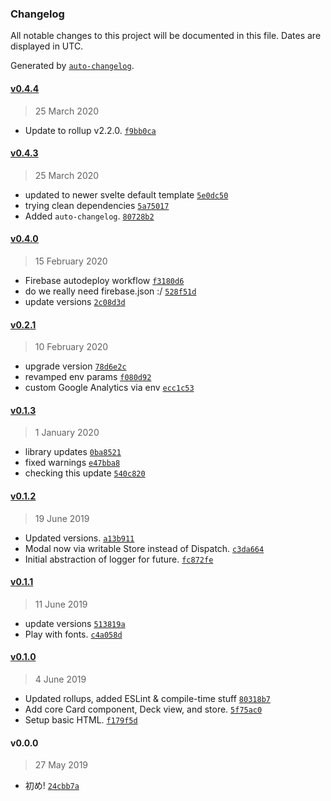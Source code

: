 ### Changelog

All notable changes to this project will be documented in this file. Dates are displayed in UTC.

Generated by [`auto-changelog`](https://github.com/CookPete/auto-changelog).

#### [v0.4.4](https://github.com/tehdarthvid/dna-svelte/compare/v0.4.3...v0.4.4)

> 25 March 2020

- Update to rollup v2.2.0. [`f9bb0ca`](https://github.com/tehdarthvid/dna-svelte/commit/f9bb0cac34cf26987a719a9f3f9aed9aaf0bce9d)

#### [v0.4.3](https://github.com/tehdarthvid/dna-svelte/compare/v0.4.0...v0.4.3)

> 25 March 2020

- updated to newer svelte default template [`5e0dc50`](https://github.com/tehdarthvid/dna-svelte/commit/5e0dc504218dd6f2957a1a868b2be536a1348b15)
- trying clean dependencies [`5a75017`](https://github.com/tehdarthvid/dna-svelte/commit/5a750175de798c4cc45fdbf56be229e683896512)
- Added `auto-changelog`. [`80728b2`](https://github.com/tehdarthvid/dna-svelte/commit/80728b232d63fc2efcca129ca1a1be3118073b96)

#### [v0.4.0](https://github.com/tehdarthvid/dna-svelte/compare/v0.2.1...v0.4.0)

> 15 February 2020

- Firebase autodeploy workflow [`f3180d6`](https://github.com/tehdarthvid/dna-svelte/commit/f3180d6e4f92c80ca6fa05dc63ceee530f1ec25c)
- do we really need firebase.json :/ [`528f51d`](https://github.com/tehdarthvid/dna-svelte/commit/528f51d4a297994fd042cb1d3a7b12b4ce07cda4)
- update versions [`2c08d3d`](https://github.com/tehdarthvid/dna-svelte/commit/2c08d3d9f7aa3b04e6664d192525fe37addedb6b)

#### [v0.2.1](https://github.com/tehdarthvid/dna-svelte/compare/v0.1.3...v0.2.1)

> 10 February 2020

- upgrade version [`78d6e2c`](https://github.com/tehdarthvid/dna-svelte/commit/78d6e2c328e390392ebb371f680da520555ca543)
- revamped env params [`f080d92`](https://github.com/tehdarthvid/dna-svelte/commit/f080d92d832da6150c34a1ab38699553c2c781d5)
- custom Google Analytics via env [`ecc1c53`](https://github.com/tehdarthvid/dna-svelte/commit/ecc1c53df80d8cdcbf27e071b728f932fc0d01a6)

#### [v0.1.3](https://github.com/tehdarthvid/dna-svelte/compare/v0.1.2...v0.1.3)

> 1 January 2020

- library updates [`0ba8521`](https://github.com/tehdarthvid/dna-svelte/commit/0ba8521f3b73645053bbd64ca7bde9e541d5cc9f)
- fixed warnings [`e47bba8`](https://github.com/tehdarthvid/dna-svelte/commit/e47bba88571e5c4c0fc83792fd2de4cc44a2a651)
- checking this update [`540c820`](https://github.com/tehdarthvid/dna-svelte/commit/540c82035629eb869bf9c9dfacda4bcf46db1bac)

#### [v0.1.2](https://github.com/tehdarthvid/dna-svelte/compare/v0.1.1...v0.1.2)

> 19 June 2019

- Updated versions. [`a13b911`](https://github.com/tehdarthvid/dna-svelte/commit/a13b911f00e679160b358b1fe55e836edcfa5d00)
- Modal now via writable Store instead of Dispatch. [`c3da664`](https://github.com/tehdarthvid/dna-svelte/commit/c3da66472b708043ebd224d0a7338e7bb7e5de43)
- Initial abstraction of logger for future. [`fc872fe`](https://github.com/tehdarthvid/dna-svelte/commit/fc872fe3b53c836063857f49696ec62039510e47)

#### [v0.1.1](https://github.com/tehdarthvid/dna-svelte/compare/v0.1.0...v0.1.1)

> 11 June 2019

- update versions [`513819a`](https://github.com/tehdarthvid/dna-svelte/commit/513819af9a2e1945023246c1b17552c27a298740)
- Play with fonts. [`c4a058d`](https://github.com/tehdarthvid/dna-svelte/commit/c4a058db6758c8f39451ea3c8fb5c2c79231b5ee)

#### [v0.1.0](https://github.com/tehdarthvid/dna-svelte/compare/v0.0.0...v0.1.0)

> 4 June 2019

- Updated rollups, added ESLint & compile-time stuff [`80318b7`](https://github.com/tehdarthvid/dna-svelte/commit/80318b7e4afad714420fedf5ece74c3936d27719)
- Add core Card component, Deck view, and store. [`5f75ac0`](https://github.com/tehdarthvid/dna-svelte/commit/5f75ac09740576b706d67c86d5b19f891b71de34)
- Setup basic HTML. [`f179f5d`](https://github.com/tehdarthvid/dna-svelte/commit/f179f5df977d3068764d9aa86837cdeb81eeb1b6)

#### v0.0.0

> 27 May 2019

- 初め! [`24cbb7a`](https://github.com/tehdarthvid/dna-svelte/commit/24cbb7a1f7ae058becd2a0a226a093af5f09df7a)
